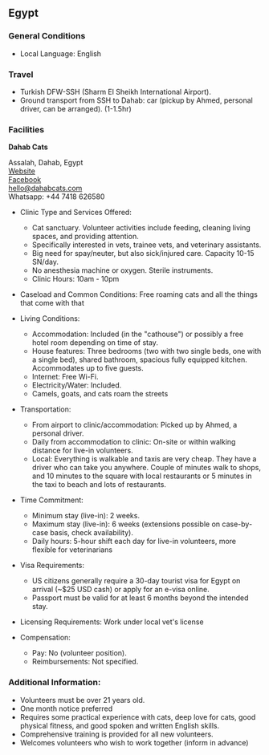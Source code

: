 ## Egypt

### General Conditions

* Local Language: English

### Travel

* Turkish DFW-SSH (Sharm El Sheikh International Airport).
* Ground transport from SSH to Dahab:  car (pickup by Ahmed, personal driver, can be arranged). (1-1.5hr)

### Facilities

**Dahab Cats**<br>

Assalah, Dahab, Egypt<br>
[Website](http://dahabcats.com)<br>
[Facebook](www.facebook.com/DahabCats)<br>
hello@dahabcats.com<br>
Whatsapp: +44 7418 626580<br>

* Clinic Type and Services Offered:

    * Cat sanctuary. Volunteer activities include feeding, cleaning living spaces, and providing attention.
    * Specifically interested in vets, trainee vets, and veterinary assistants.
    * Big need for spay/neuter, but also sick/injured care. Capacity 10-15 SN/day.
    * No anesthesia machine or oxygen. Sterile instruments.
    * Clinic Hours: 10am - 10pm

* Caseload and Common Conditions: Free roaming cats and all the things that come with that

* Living Conditions:

    * Accommodation: Included (in the "cathouse") or possibly a free hotel room depending on time of stay.
    * House features: Three bedrooms (two with two single beds, one with a single bed), shared bathroom, spacious fully equipped kitchen. Accommodates up to five guests.
    * Internet: Free Wi-Fi.
    * Electricity/Water: Included.
    * Camels, goats, and cats roam the streets


* Transportation:

    * From airport to clinic/accommodation: Picked up by Ahmed, a personal driver.
    * Daily from accommodation to clinic: On-site or within walking distance for live-in volunteers.
    * Local: Everything is walkable and taxis are very cheap. They have a driver who can take you anywhere. Couple of minutes walk to shops, and 10 minutes to the square with local restaurants or 5 minutes in the taxi to beach and lots of restaurants. 

* Time Commitment:

    * Minimum stay (live-in): 2 weeks.
    * Maximum stay (live-in): 6 weeks (extensions possible on case-by-case basis, check availability).
    * Daily hours: 5-hour shift each day for live-in volunteers, more flexible for veterinarians

* Visa Requirements:

    * US citizens generally require a 30-day tourist visa for Egypt on arrival (~$25 USD cash) or apply for an e-visa online.
    * Passport must be valid for at least 6 months beyond the intended stay.

* Licensing Requirements: Work under local vet's license

* Compensation:

    * Pay: No (volunteer position).
    * Reimbursements: Not specified.

### Additional Information:

* Volunteers must be over 21 years old.
* One month notice preferred
* Requires some practical experience with cats, deep love for cats, good physical fitness, and good spoken and written English skills.
* Comprehensive training is provided for all new volunteers.
* Welcomes volunteers who wish to work together (inform in advance)